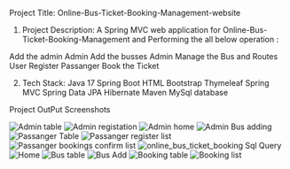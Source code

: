 Project Title:
Online-Bus-Ticket-Booking-Management-website




1. Project Description:
A Spring MVC web application for Online-Bus-Ticket-Booking-Management and Performing the all below operation :

Add the admin
Admin Add the busses
Admin Manage the Bus and Routes
User Register
Passanger Book the Ticket


2. Tech Stack:
Java 17
Spring Boot
HTML
Bootstrap
Thymeleaf
Spring MVC
Spring Data JPA
Hibernate
Maven
MySql database

Project OutPut Screenshots


![Admin table](https://github.com/user-attachments/assets/335ccf25-f569-4219-a309-5f1525f66997)
![Admin registation](https://github.com/user-attachments/assets/96e9ab08-1c38-442d-adcd-a3b1c6bfb6f7)
![Admin home](https://github.com/user-attachments/assets/9f340812-6ced-4a21-9b2b-b4bc960d0bfe)
![Admin Bus adding](https://github.com/user-attachments/assets/dea789f8-9b37-4a7f-80ec-a5cff691a771)
![Passanger Table](https://github.com/user-attachments/assets/327d7f99-6ff5-42a9-8a1a-cb1fc7250ec1)
![Passanger register list](https://github.com/user-attachments/assets/ff8f5902-6f11-48c0-9b82-a10a47400119)
![Passanger bookings confirm list](https://github.com/user-attachments/assets/297bece5-9200-4bd6-8c3b-66cbe8753f3f)
![online_bus_ticket_booking Sql Query](https://github.com/user-attachments/assets/88e65c71-2003-4c64-ae6c-c4be852ee4ce)
![Home](https://github.com/user-attachments/assets/9ed30290-0715-43f6-8bec-fa275f0d8170)
![Bus table](https://github.com/user-attachments/assets/2551492d-752e-4db1-b3bb-da150b7f1ca5)
![Bus Add](https://github.com/user-attachments/assets/69851ab1-cc27-43e0-a80d-de031551cd37)
![Booking table](https://github.com/user-attachments/assets/6de5af70-70dd-4197-871b-5219793e1f63)
![Booking list](https://github.com/user-attachments/assets/30ab2b61-2236-4f89-ab5e-90a2217f3b7f)
